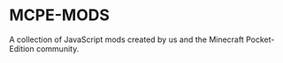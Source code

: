 # MCPE-MODS
A collection of JavaScript mods created by us and the Minecraft Pocket-Edition community.
